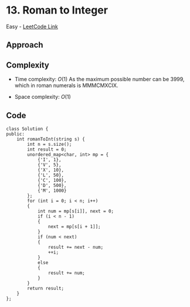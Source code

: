 # 13. Roman to Integer

Easy - [LeetCode Link](https://leetcode.com/problems/roman-to-integer)

## Approach

## Complexity
- Time complexity: $O(1)$ As the maximum possible number can be 3999, which in roman numerals is MMMCMXCIX.

- Space complexity: $O(1)$

## Code
```
class Solution {
public:
    int romanToInt(string s) {
        int n = s.size();
        int result = 0;
        unordered_map<char, int> mp = {
            {'I', 1},
            {'V', 5},
            {'X', 10},
            {'L', 50},
            {'C', 100},
            {'D', 500},
            {'M', 1000}
        };
        for (int i = 0; i < n; i++)
        {
            int num = mp[s[i]], next = 0;
            if (i < n - 1)
            {
                next = mp[s[i + 1]];
            }
            if (num < next)
            {
                result += next - num;
                ++i;
            }
            else
            {
                result += num;
            }
        }
        return result;
    }
};
```